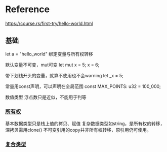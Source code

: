 # Reference
https://course.rs/first-try/hello-world.html

## 基础
let a = "hello_world" 绑定变量与所有权转移

默认变量不可变，mut可变
let mut x = 5;
x = 6;

带下划线开头的变量，就算不使用也不会warning
let _x = 5;

常量用const声明，可以声明在全局范围
const MAX_POINTS: u32 = 100_000;

数值类型
浮点数只是近似，不能用于判等

### [所有权](https://course.rs/basic/ownership/ownership.html)
基本数据类型只是栈上值的拷贝、赋值
复杂数据类型如string，是所有权的转移，深拷贝需用clone()
不可变引用的copy并非所有权转移，原引用仍可使用。

### [复合类型](https://course.rs/basic/compound-type/intro.html)
